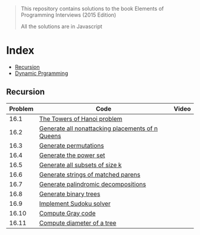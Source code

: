 
> This repository contains solutions to the book Elements of Programming Interviews (2015 Edition)
>
> All the solutions are in Javascript

# Index
* [Recursion](#recursion)
* [Dynamic Prgramming](#rdynamic-programming)

## Recursion

| Problem | Code | Video |
|-|-|-|
| 16.1 | [The Towers of Hanoi problem]() |
| 16.2 | [Generate all nonattacking placements of n Queens]() |
| 16.3 | [Generate permutations](https://github.com/learner-mohit/ctci.js/blob/main/permutation.js) |
| 16.4 | [Generate the power set](https://github.com/learner-mohit/ctci.js/blob/main/power-set.js) |
| 16.5 | [Generate all subsets of size k](https://github.com/learner-mohit/epi.js/blob/main/subset-length-k.js) |
| 16.6 | [Generate strings of matched parens]() |
| 16.7 | [Generate palindromic decompositions]() |
| 16.8 | [Generate binary trees]() |
| 16.9 | [Implement Sudoku solver]() |
| 16.10 | [Compute Gray code]() |
| 16.11 | [Compute diameter of a tree]() |